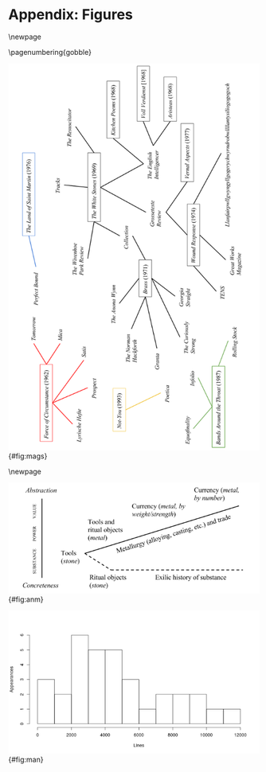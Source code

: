 # Appendix: Figures

\newpage

\pagenumbering{gobble}

![Prynne's poetry collections, linked to the magazines in which they were first published (in whole or in part)](figs/mags.png){#fig:mags}

\newpage

![The argument of 'A Note on Metal'](figs/anm.png){#fig:anm}

![Appearances of 'man' per 1,000 lines in *Force of Circumstance* (1962) and *Poems* (2005)](figs/man.png){#fig:man}

